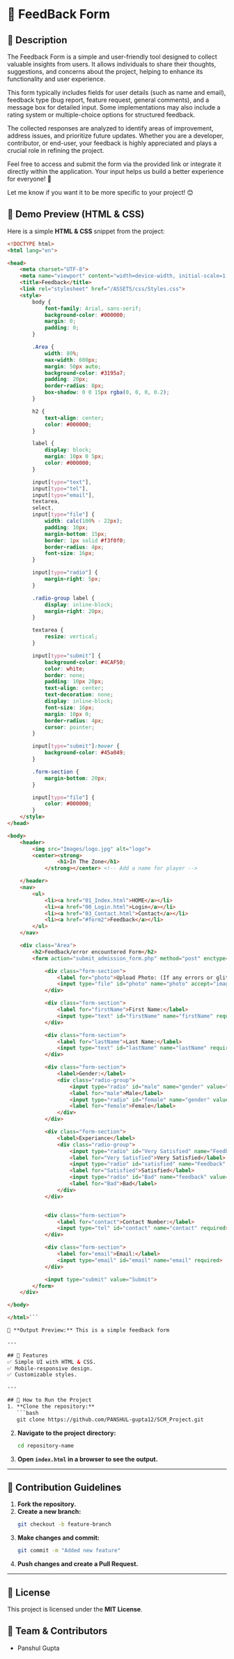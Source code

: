 
# 🌟 FeedBack Form 

## 📌 Description
The Feedback Form is a simple and user-friendly tool designed to collect valuable insights from users. It allows individuals to share their thoughts, suggestions, and concerns about the project, helping to enhance its functionality and user experience.

This form typically includes fields for user details (such as name and email), feedback type (bug report, feature request, general comments), and a message box for detailed input. Some implementations may also include a rating system or multiple-choice options for structured feedback.

The collected responses are analyzed to identify areas of improvement, address issues, and prioritize future updates. Whether you are a developer, contributor, or end-user, your feedback is highly appreciated and plays a crucial role in refining the project.

Feel free to access and submit the form via the provided link or integrate it directly within the application. Your input helps us build a better experience for everyone! 🚀

Let me know if you want it to be more specific to your project! 😊

## 🎨 Demo Preview (HTML & CSS)
Here is a simple **HTML & CSS** snippet from the project:

```html
<!DOCTYPE html>
<html lang="en">

<head>
    <meta charset="UTF-8">
    <meta name="viewport" content="width=device-width, initial-scale=1.0">
    <title>Feedback</title>
    <link rel="stylesheet" href="/ASSETS/css/Styles.css">
    <style>
        body {
            font-family: Arial, sans-serif;
            background-color: #000000;
            margin: 0;
            padding: 0;
        }

        .Area {
            width: 80%;
            max-width: 600px;
            margin: 50px auto;
            background-color: #3195a7;
            padding: 20px;
            border-radius: 8px;
            box-shadow: 0 0 15px rgba(0, 0, 0, 0.2);
        }

        h2 {
            text-align: center;
            color: #000000;
        }

        label {
            display: block;
            margin: 10px 0 5px;
            color: #000000;
        }

        input[type="text"],
        input[type="tel"],
        input[type="email"],
        textarea,
        select,
        input[type="file"] {
            width: calc(100% - 22px);
            padding: 10px;
            margin-bottom: 15px;
            border: 1px solid #f3f0f0;
            border-radius: 4px;
            font-size: 16px;
        }

        input[type="radio"] {
            margin-right: 5px;
        }

        .radio-group label {
            display: inline-block;
            margin-right: 20px;
        }

        textarea {
            resize: vertical;
        }

        input[type="submit"] {
            background-color: #4CAF50;
            color: white;
            border: none;
            padding: 10px 20px;
            text-align: center;
            text-decoration: none;
            display: inline-block;
            font-size: 16px;
            margin: 10px 0;
            border-radius: 4px;
            cursor: pointer;
        }

        input[type="submit"]:hover {
            background-color: #45a049;
        }

        .form-section {
            margin-bottom: 20px;
        }

        input[type="file"] {
            color: #000000;
        }
    </style>
</head>

<body>
    <header>
        <img src="Images/logo.jpg" alt="logo">
        <center><strong>
                <h1>In The Zone</h1>
            </strong></center> <!-- Add a name for player -->

    </header>
    <nav>
        <ul>
            <li><a href="01_Index.html">HOME</a></li>
            <li><a href="00_Login.html">Login</a></li>
            <li><a href="03_Contact.html">Contact</a></li>
            <li><a href="#form2">Feedback</a></li>
        </ul>
    </nav>

    <div class="Area">
        <h2>Feedback/error encountered Form</h2>
        <form action="submit_admission_form.php" method="post" enctype="multipart/form-data">

            <div class="form-section">
                <label for="photo">Upload Photo: (If any errors or glitch encountered)</label>
                <input type="file" id="photo" name="photo" accept="image/*">
            </div>

            <div class="form-section">
                <label for="firstName">First Name:</label>
                <input type="text" id="firstName" name="firstName" required>
            </div>

            <div class="form-section">
                <label for="lastName">Last Name:</label>
                <input type="text" id="lastName" name="lastName" required>
            </div>

            <div class="form-section">
                <label>Gender:</label>
                <div class="radio-group">
                    <input type="radio" id="male" name="gender" value="Male" required>
                    <label for="male">Male</label>
                    <input type="radio" id="female" name="gender" value="Female" required>
                    <label for="female">Female</label>
                </div>
            </div>

            <div class="form-section">
                <label>Experiance</label>
                <div class="radio-group">
                    <input type="radio" id="Very Satisfied" name="Feedback" value="Feedback" required>
                    <label for="Very Satisfied">Very Satisfied</label>
                    <input type="radio" id="satisfied" name="Feedback" value="Feedback" required>
                    <label for="Satisfied">Satisfied</label>
                    <input type="radio" id="Bad" name="feedback" value="Feedback" required>
                    <label for="Bad">Bad</label>
                </div>
            </div>


            <div class="form-section">
                <label for="contact">Contact Number:</label>
                <input type="tel" id="contact" name="contact" required>
            </div>

            <div class="form-section">
                <label for="email">Email:</label>
                <input type="email" id="email" name="email" required>
            </div>

            <input type="submit" value="Submit">
        </form>
    </div>

</body>

</html>```

📌 **Output Preview:** This is a simple feedback form

---

## 🔹 Features  
✅ Simple UI with HTML & CSS.  
✅ Mobile-responsive design.  
✅ Customizable styles.  

---

## 🚀 How to Run the Project  
1. **Clone the repository:**  
   ```bash
   git clone https://github.com/PANSHUL-gupta12/SCM_Project.git
   ```  
2. **Navigate to the project directory:**  
   ```bash
   cd repository-name
   ```  
3. **Open `index.html` in a browser to see the output.**  

---

## 🤝 Contribution Guidelines  
1. **Fork the repository.**  
2. **Create a new branch:**  
   ```bash
   git checkout -b feature-branch
   ```  
3. **Make changes and commit:**  
   ```bash
   git commit -m "Added new feature"
   ```  
4. **Push changes and create a Pull Request.**  

---

## 📜 License  
This project is licensed under the **MIT License**.

## 👥 Team & Contributors  
- Panshul Gupta   


